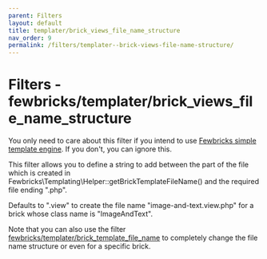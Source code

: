 ```yaml
---
parent: Filters
layout: default
title: templater/brick_views_file_name_structure
nav_order: 9
permalink: /filters/templater--brick-views-file-name-structure/
---
```


# Filters - fewbricks/templater/brick_views_file_name_structure

You only need to care about this filter if you intend to use [Fewbricks simple template engine](/bricks/templates/).
If you don't, you can ignore this.

This filter allows you to define a string to add between the part of the file which is created in 
Fewbricks\Templating\Helper::getBrickTemplateFileName() and the required file ending ".php".

Defaults to ".view" to create the file name "image-and-text.view.php" for a brick whose class name is "ImageAndText".

Note that you can also use the filter
[fewbricks/templater/brick_template_file_name](filters/templater--brick-template-file-name) to completely change the 
file name structure or even for a specific brick.
